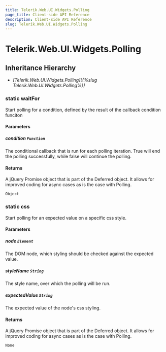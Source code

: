 ```yaml
---
title: Telerik.Web.UI.Widgets.Polling
page_title: Client-side API Reference
description: Client-side API Reference
slug: Telerik.Web.UI.Widgets.Polling
---
```


# Telerik.Web.UI.Widgets.Polling

## Inheritance Hierarchy

* *[Telerik.Web.UI.Widgets.Polling]({%slug Telerik.Web.UI.Widgets.Polling%})*

### static waitFor

Start polling for a condition, defined by the result of the callback condition funciton

#### Parameters

##### condition `Function`

The conditional callback that is run for each polling iteration. True will end the polling successfully, while false will continue the polling.

#### Returns

A jQuery Promise object that is part of the Deferred object. It allows for improved coding for async cases as is the case with Polling.

`Object`

### static css

Start polling for an expected value on a specific css style.

#### Parameters

##### node `Element`

The DOM node, which styling should be checked against the expected value.

##### styleName `String`

The style name, over which the polling will be run.

##### expectedValue `String`

The expected value of the node's css styling.

#### Returns

A jQuery Promise object that is part of the Deferred object. It allows for improved coding for async cases as is the case with Polling.

`None`